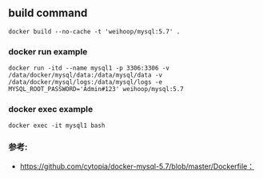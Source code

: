 ## build command

```
docker build --no-cache -t 'weihoop/mysql:5.7' .
```

### docker run example

```
docker run -itd --name mysql1 -p 3306:3306 -v /data/docker/mysql/data:/data/mysql/data -v /data/docker/mysql/logs:/data/mysql/logs -e MYSQL_ROOT_PASSWORD='Admin#123' weihoop/mysql:5.7
```
### docker exec example

```
docker exec -it mysql1 bash
```

### 参考: 

- https://github.com/cytopia/docker-mysql-5.7/blob/master/Dockerfile：
